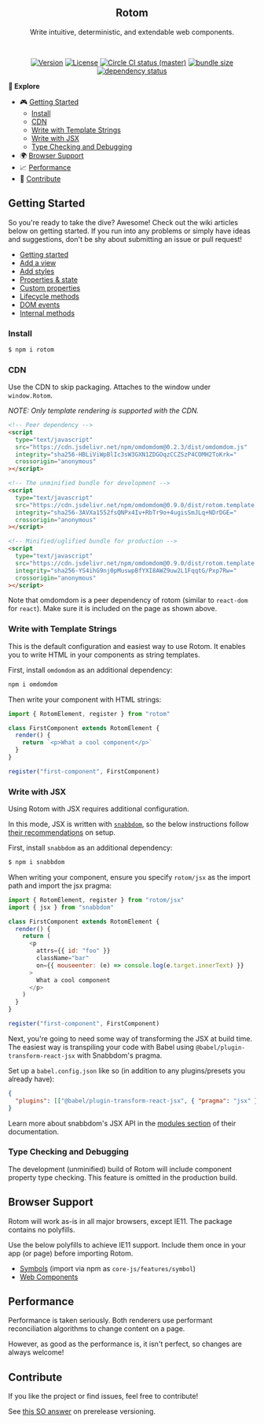 <h2 align="center">Rotom</h2>
<p align="center">Write intuitive, deterministic, and extendable web components.</p>
<br>
<p align="center">
  <a href="https://www.npmjs.com/package/rotom"><img src="https://img.shields.io/npm/v/rotom.svg?sanitize=true&style=flat-square" alt="Version"></a>
  <a href="https://www.npmjs.com/package/rotom"><img src="https://img.shields.io/npm/l/rotom.svg?sanitize=true&style=flat-square" alt="License"></a>
  <a href="https://www.npmjs.com/package/rotom"><img src="https://badgen.net/circleci/github/geotrev/rotom/master?style=flat-square" alt="Circle CI status (master)" /></a>
  <a href="https://www.npmjs.com/package/rotom"><img src="https://badgen.net/bundlephobia/minzip/rotom?style=flat-square" alt="bundle size" /></a>
  <a href="https://www.libraries.io/npm/rotom"><img src="https://img.shields.io/librariesio/release/npm/rotom" alt="dependency status" /></a>
</p>

**🧾 Explore**

- 🎮 [Getting Started](#getting-started)
  - [Install](#install)
  - [CDN](#cdn)
  - [Write with Template Strings](#write-with-template-strings)
  - [Write with JSX](#write-with-jsx)
  - [Type Checking and Debugging](#type-checking-and-debugging)
- 🌍 [Browser Support](#browser-support)
- 📈 [Performance](#performance)
- 🤝 [Contribute](#contribute)

## Getting Started

So you're ready to take the dive? Awesome! Check out the wiki articles below on getting started. If you run into any problems or simply have ideas and suggestions, don't be shy about submitting an issue or pull request!

- [Getting started](https://github.com/geotrev/rotom/wiki/)
- [Add a view](https://github.com/geotrev/rotom/wiki/Add-a-view)
- [Add styles](https://github.com/geotrev/rotom/wiki/Add-styles)
- [Properties & state](https://github.com/geotrev/rotom/wiki/Properties-&-state)
- [Custom properties](https://github.com/geotrev/rotom/wiki/Custom-properties)
- [Lifecycle methods](https://github.com/geotrev/rotom/wiki/Lifecycle-methods)
- [DOM events](https://github.com/geotrev/rotom/wiki/DOM-events)
- [Internal methods](https://github.com/geotrev/rotom/wiki/Internal-methods)

### Install

```sh
$ npm i rotom
```

### CDN

Use the CDN to skip packaging. Attaches to the window under `window.Rotom`.

_NOTE: Only template rendering is supported with the CDN._

```html
<!-- Peer dependency -->
<script
  type="text/javascript"
  src="https://cdn.jsdelivr.net/npm/omdomdom@0.2.3/dist/omdomdom.js"
  integrity="sha256-HBLiViWpBlIc3sW3GXN1ZDGOqzCCZSzP4COMH2ToKrk="
  crossorigin="anonymous"
></script>

<!-- The unminified bundle for development -->
<script
  type="text/javascript"
  src="https://cdn.jsdelivr.net/npm/omdomdom@0.9.0/dist/rotom.template.js"
  integrity="sha256-3AVXa1552fsQNPx4Iv+RbTr9o+4ugisSmJLq+NDrDGE="
  crossorigin="anonymous"
></script>

<!-- Minified/uglified bundle for production -->
<script
  type="text/javascript"
  src="https://cdn.jsdelivr.net/npm/omdomdom@0.9.0/dist/rotom.template.min.js"
  integrity="sha256-YS4ihG9nj0pMuswpBfYXI8AWZ9uw2L1FqqtG/Pxp7Rw="
  crossorigin="anonymous"
></script>
```

Note that omdomdom is a peer dependency of rotom (similar to `react-dom` for `react`). Make sure it is included on the page as shown above.

### Write with Template Strings

This is the default configuration and easiest way to use Rotom. It enables you to write HTML in your components as string templates.

First, install `omdomdom` as an additional dependency:

```sh
npm i omdomdom
```

Then write your component with HTML strings:

```js
import { RotomElement, register } from "rotom"

class FirstComponent extends RotomElement {
  render() {
    return `<p>What a cool component</p>`
  }
}

register("first-component", FirstComponent)
```

### Write with JSX

Using Rotom with JSX requires additional configuration.

In this mode, JSX is written with [`snabbdom`](https://github.com/snabbdom/snabbdom), so the below instructions follow [their recommendations](https://github.com/snabbdom/snabbdom#jsx) on setup.

First, install `snabbdom` as an additional dependency:

```sh
$ npm i snabbdom
```

When writing your component, ensure you specify `rotom/jsx` as the import path and import the jsx pragma:

```js
import { RotomElement, register } from "rotom/jsx"
import { jsx } from "snabbdom"

class FirstComponent extends RotomElement {
  render() {
    return (
      <p
        attrs={{ id: "foo" }}
        className="bar"
        on={{ mouseenter: (e) => console.log(e.target.innerText) }}
      >
        What a cool component
      </p>
    )
  }
}

register("first-component", FirstComponent)
```

Next, you're going to need some way of transforming the JSX at build time. The easiest way is transpiling your code with Babel using `@babel/plugin-transform-react-jsx` with Snabbdom's pragma.

Set up a `babel.config.json` like so (in addition to any plugins/presets you already have):

```json
{
  "plugins": [["@babel/plugin-transform-react-jsx", { "pragma": "jsx" }]]
}
```

Learn more about snabbdom's JSX API in the [modules section](https://github.com/snabbdom/snabbdom#modules-documentation) of their documentation.

### Type Checking and Debugging

The development (unminified) build of Rotom will include component property type checking. This feature is omitted in the production build.

## Browser Support

Rotom will work as-is in all major browsers, except IE11. The package contains no polyfills.

Use the below polyfills to achieve IE11 support. Include them once in your app (or page) before importing Rotom.

- [Symbols](https://github.com/zloirock/core-js) (import via npm as `core-js/features/symbol`)
- [Web Components](https://github.com/webcomponents/polyfills/tree/master/packages/webcomponentsjs)

## Performance

Performance is taken seriously. Both renderers use performant reconciliation algorithms to change content on a page.

However, as good as the performance is, it isn't perfect, so changes are always welcome!

## Contribute

If you like the project or find issues, feel free to contribute!

See [this SO answer](https://stackoverflow.com/a/63112599) on prerelease versioning.
